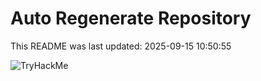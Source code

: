# Auto Regenerate Repository

This README was last updated: 2025-09-15 10:50:55

 ![TryHackMe](https://tryhackme.com/badge/533634)